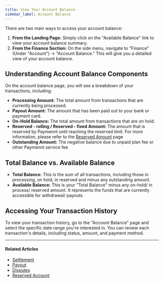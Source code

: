 ```yaml
---
title: View Your Account Balance
sidebar_label: Account Balance
---
```


There are two main ways to access your account balance:

1. **From the Landing Page:** Simply click on the "Available Balance" link to view your account balance summary.
2. **From the Finance Section:** On the side menu, navigate to "Finance" (Under "Account") -> "Account Balance." This will give you a detailed view of your account balance.

## Understanding Account Balance Components

On the account balance page, you will see a breakdown of your transactions, including:

* **Processing Amount:** The total amount from transactions that are currently being processed.
* **Payout Amount:** The amount that has been paid out to your bank or payment card.
* **On-Hold Balance:** The total amount from transactions that are on hold.
* **Reserved - rolling / Reserved - fixed Amount:** The amount that is reserved by Paymennt until reaching the reserved limit. For more information, please refer to the <ins>[Reserved Amount](/community/1-account/5-reserved-account.md)</ins> page
* **Outstanding Amount:** The negative balance due to unpaid plan fee or other Paymennt service fee

## Total Balance vs. Available Balance

* **Total Balance:** This is the sum of all transactions, including those in processing, on hold, in reserved and minus any outstanding amount.
* **Available Balance:** This is your "Total Balance" minus any on-hold/ in process/ reserved amount. It represents the funds that are currently accessible for withdrawal/ payouts.

## Accessing Your Transaction History

To view your transaction history, go to the "Account Balance" page and select the specific date range you're interested in. You can review each transaction's details, including status, amount, and payment method.

***

#### Related Articles

* [<ins>Settlement</ins>](4-settlement.md)
* [<ins>Payout</ins>](3-payouts.md)
* [<ins>Disputes</ins>](5-dispute-chargeback.md)
* [<ins>Reserved Account</ins>](/community/1-account/5-reserved-account.md)
